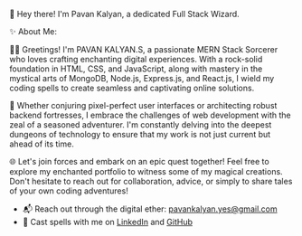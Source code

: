 👋 Hey there! I'm Pavan Kalyan, a dedicated Full Stack Wizard.

✨ About Me:

👨‍💻 Greetings! I'm PAVAN KALYAN.S, a passionate MERN Stack Sorcerer who loves crafting enchanting digital experiences. With a rock-solid foundation in HTML, CSS, and JavaScript, along with mastery in the mystical arts of MongoDB, Node.js, Express.js, and React.js, I wield my coding spells to create seamless and captivating online solutions.

🚀 Whether conjuring pixel-perfect user interfaces or architecting robust backend fortresses, I embrace the challenges of web development with the zeal of a seasoned adventurer. I'm constantly delving into the deepest dungeons of technology to ensure that my work is not just current but ahead of its time.

🌐 Let's join forces and embark on an epic quest together! Feel free to explore my enchanted portfolio to witness some of my magical creations. Don't hesitate to reach out for collaboration, advice, or simply to share tales of your own coding adventures!


- 📬 Reach out through the digital ether: pavankalyan.yes@gmail.com
- 🌟 Cast spells with me on [LinkedIn](https://www.linkedin.com/in/pavan-kalyan-pk309356/) and [GitHub](https://github.com/pavan-kalyan0412)
